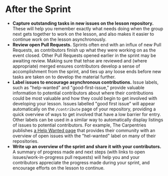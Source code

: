 # After the Sprint

- **Capture outstanding tasks in new issues on the lesson repository.** 
  These will help you remember exactly what needs doing when the group next gets together to work on the lesson, 
  and also makes it easier to continue work on the lesson asynchronously.
- **Review open Pull Requests.**
  Sprints often end with an influx of new Pull Requests, as contributors finish up what they were working on as the event closed.
  Other Pull Requests opened earlier in the sprint may be awaiting review.
  Making sure that tehse are reviewed and (where appropriate) merged ensures contributors 
  develop a sense of accomplishment from the sprint,
  and ties up any loose ends before new tasks are taken on to develop the material further.
- **Label issues to encourage asynchronous contributions.**
  Issue labels, such as "help-wanted" and "good-first-issue," provide valuable information to potential contributors
  about where their contributions could be most valuable and how they could begin to get involved with developing
  your lesson.
  Issues labelled "good first issue" will appear automatically on the `/contribute` page of your repository,
  providing a quick overview of ways to get involved that have a low barrier for entry.
  Other labels can be used in a similar way to automatically display listings of issues to potential contributors.
  For example, The Carpentries publishes [a Help Wanted page](https://carpentries.org/help-wanted-issues/) that provides their community with an overview of
  open issues with the "hel-wanted" label on many of their repositories.
- **Write up an overview of the sprint and share it with your contributors.**
  A summary of progress made and next steps (with links to open issues/work-in-progress pull requests)
  will help you and your contributors appreciate the progress made during your sprint,
  and encourage efforts on the lesson to continue.
